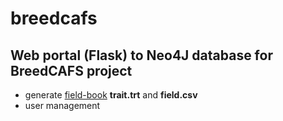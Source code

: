 # breedcafs

## Web portal (Flask) to Neo4J database for BreedCAFS project  
 * generate [field-book](https://github.com/PhenoApps/Field-Book) **trait.trt** and **field.csv**  
 * user management
